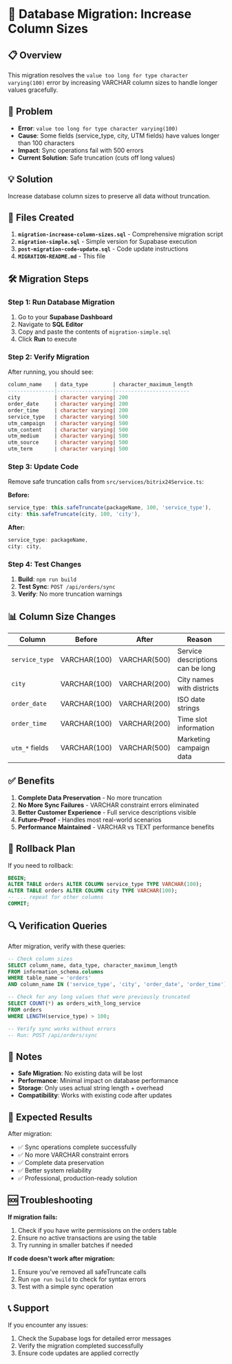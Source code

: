 # 🚀 Database Migration: Increase Column Sizes

## 📋 Overview
This migration resolves the `value too long for type character varying(100)` error by increasing VARCHAR column sizes to handle longer values gracefully.

## 🎯 Problem
- **Error**: `value too long for type character varying(100)`
- **Cause**: Some fields (service_type, city, UTM fields) have values longer than 100 characters
- **Impact**: Sync operations fail with 500 errors
- **Current Solution**: Safe truncation (cuts off long values)

## 💡 Solution
Increase database column sizes to preserve all data without truncation.

## 📁 Files Created
1. **`migration-increase-column-sizes.sql`** - Comprehensive migration script
2. **`migration-simple.sql`** - Simple version for Supabase execution
3. **`post-migration-code-update.sql`** - Code update instructions
4. **`MIGRATION-README.md`** - This file

## 🛠️ Migration Steps

### Step 1: Run Database Migration
1. Go to your **Supabase Dashboard**
2. Navigate to **SQL Editor**
3. Copy and paste the contents of `migration-simple.sql`
4. Click **Run** to execute

### Step 2: Verify Migration
After running, you should see:
```sql
column_name    | data_type        | character_maximum_length
---------------|------------------|------------------------
city           | character varying| 200
order_date     | character varying| 200
order_time     | character varying| 200
service_type   | character varying| 500
utm_campaign   | character varying| 500
utm_content    | character varying| 500
utm_medium     | character varying| 500
utm_source     | character varying| 500
utm_term       | character varying| 500
```

### Step 3: Update Code
Remove safe truncation calls from `src/services/bitrix24Service.ts`:

**Before:**
```typescript
service_type: this.safeTruncate(packageName, 100, 'service_type'),
city: this.safeTruncate(city, 100, 'city'),
```

**After:**
```typescript
service_type: packageName,
city: city,
```

### Step 4: Test Changes
1. **Build**: `npm run build`
2. **Test Sync**: `POST /api/orders/sync`
3. **Verify**: No more truncation warnings

## 📊 Column Size Changes

| Column | Before | After | Reason |
|--------|--------|-------|---------|
| `service_type` | VARCHAR(100) | VARCHAR(500) | Service descriptions can be long |
| `city` | VARCHAR(100) | VARCHAR(200) | City names with districts |
| `order_date` | VARCHAR(100) | VARCHAR(200) | ISO date strings |
| `order_time` | VARCHAR(100) | VARCHAR(200) | Time slot information |
| `utm_*` fields | VARCHAR(100) | VARCHAR(500) | Marketing campaign data |

## ✅ Benefits

1. **Complete Data Preservation** - No more truncation
2. **No More Sync Failures** - VARCHAR constraint errors eliminated
3. **Better Customer Experience** - Full service descriptions visible
4. **Future-Proof** - Handles most real-world scenarios
5. **Performance Maintained** - VARCHAR vs TEXT performance benefits

## 🚨 Rollback Plan

If you need to rollback:
```sql
BEGIN;
ALTER TABLE orders ALTER COLUMN service_type TYPE VARCHAR(100);
ALTER TABLE orders ALTER COLUMN city TYPE VARCHAR(100);
-- ... repeat for other columns
COMMIT;
```

## 🔍 Verification Queries

After migration, verify with these queries:

```sql
-- Check column sizes
SELECT column_name, data_type, character_maximum_length 
FROM information_schema.columns 
WHERE table_name = 'orders' 
AND column_name IN ('service_type', 'city', 'order_date', 'order_time');

-- Check for any long values that were previously truncated
SELECT COUNT(*) as orders_with_long_service 
FROM orders 
WHERE LENGTH(service_type) > 100;

-- Verify sync works without errors
-- Run: POST /api/orders/sync
```

## 📝 Notes

- **Safe Migration**: No existing data will be lost
- **Performance**: Minimal impact on database performance
- **Storage**: Only uses actual string length + overhead
- **Compatibility**: Works with existing code after updates

## 🎉 Expected Results

After migration:
- ✅ Sync operations complete successfully
- ✅ No more VARCHAR constraint errors
- ✅ Complete data preservation
- ✅ Better system reliability
- ✅ Professional, production-ready solution

## 🆘 Troubleshooting

**If migration fails:**
1. Check if you have write permissions on the orders table
2. Ensure no active transactions are using the table
3. Try running in smaller batches if needed

**If code doesn't work after migration:**
1. Ensure you've removed all safeTruncate calls
2. Run `npm run build` to check for syntax errors
3. Test with a simple sync operation

## 📞 Support

If you encounter any issues:
1. Check the Supabase logs for detailed error messages
2. Verify the migration completed successfully
3. Ensure code updates are applied correctly
